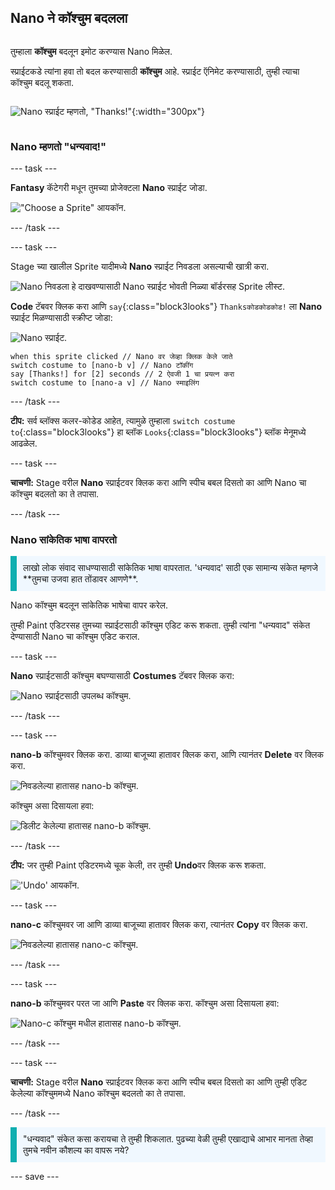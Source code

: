 ## Nano ने कॉश्चुम बदलला

<div style="display: flex; flex-wrap: wrap">
<div style="flex-basis: 200px; flex-grow: 1; margin-right: 15px;">

तुम्हाला **कॉश्चुम** बदलून इमोट करण्यास Nano मिळेल.

स्प्राईटकडे त्यांना हवा तो बदल करण्यासाठी **कॉश्चुम** आहे. स्प्राईट ऍनिमेट करण्यासाठी, तुम्ही त्याचा कॉश्चुम बदलू शकता.

</div>
<div>

![Nano स्प्राईट म्हणतो, "Thanks!"](images/nano-step-2.png){:width="300px"}

</div>
</div>

### Nano म्हणतो "धन्यवाद!"

--- task ---

**Fantasy** कॅटेगरी मधून तुमच्या प्रोजेक्टला **Nano** स्प्राईट जोडा.

!["Choose a Sprite" आयकॉन.](images/choose-sprite-menu.png)

--- /task ---

--- task ---

Stage च्या खालील Sprite यादीमध्ये **Nano** स्प्राईट निवडला असल्याची खात्री करा.

![Nano निवडला हे दाखवण्यासाठी Nano स्प्राईट भोवती निळ्या बॉर्डरसह Sprite लीस्ट.](images/nano-selected.png)


**Code** टॅबवर क्लिक करा आणि `say`{:class="block3looks"} `Thanksकोडकोडकोड!` ला **Nano** स्प्राईट मिळण्यासाठी स्क्रीप्ट जोडा:

![Nano स्प्राईट.](images/nano-sprite.png)

```blocks3
when this sprite clicked // Nano वर जेव्हा क्लिक केले जाते
switch costume to [nano-b v] // Nano टॉकींग
say [Thanks!] for [2] seconds // 2 ऐवजी 1 चा प्रयत्न करा
switch costume to [nano-a v] // Nano स्माइलिंग
```
--- /task ---

**टीप:** सर्व ब्लॉक्स कलर-कोडेड आहेत, त्यामुळे तुम्हाला `switch costume to`{:class="block3looks"} हा ब्लॉक `Looks`{:class="block3looks"} ब्लॉक मेनूमध्ये आढळेल.

--- task ---

**चाचणी:** Stage वरील **Nano** स्प्राईटवर क्लिक करा आणि स्पीच बबल दिसतो का आणि Nano चा कॉश्चुम बदलतो का ते तपासा.

--- /task ---

### Nano सांकेतिक भाषा वापरतो

<p style="border-left: solid; border-width:10px; border-color: #0faeb0; background-color: aliceblue; padding: 10px;">लाखो लोक संवाद साधण्यासाठी सांकेतिक भाषा वापरतात. 'धन्यवाद' साठी एक सामान्य संकेत म्हणजे **तुमचा उजवा हात तोंडावर आणणे**. 
</p>

Nano कॉश्चुम बदलून सांकेतिक भाषेचा वापर करेल.

तुम्ही Paint एडिटरसह तुमच्या स्प्राईटसाठी कॉश्चुम एडिट करू शकता. तुम्ही त्यांना "धन्यवाद" संकेत देण्यासाठी Nano चा कॉश्चुम एडिट कराल.

--- task ---

**Nano** स्प्राईटसाठी कॉश्चुम बघण्यासाठी **Costumes** टॅबवर क्लिक करा:

![Nano स्प्राईटसाठी उपलब्ध कॉश्चुम.](images/nano-costumes.png)

--- /task ---

--- task ---

**nano-b** कॉश्चुमवर क्लिक करा. डाव्या बाजूच्या हातावर क्लिक करा, आणि त्यानंतर **Delete** वर क्लिक करा.

![निवडलेल्या हातासह nano-b कॉश्चुम.](images/nano-arm-selected.png)

कॉश्चुम असा दिसायला हवा:

![डिलीट केलेल्या हातासह nano-b कॉश्चुम.](images/nano-arm-deleted.png)

--- /task ---

**टीप:** जर तुम्ही Paint एडिटरमध्ये चूक केली, तर तुम्ही **Undo**वर क्लिक करू शकता.

!['Undo' आयकॉन.](images/nano-undo.png)

--- task ---

**nano-c** कॉश्चुमवर जा आणि डाव्या बाजूच्या हातावर क्लिक करा, त्यानंतर **Copy** वर क्लिक करा.

![निवडलेल्या हातासह nano-c कॉश्चुम.](images/nano-c-arm-selected.png)

--- /task ---

--- task ---

**nano-b** कॉश्चुमवर परत जा आणि **Paste** वर क्लिक करा. कॉश्चुम असा दिसायला हवा:

![Nano-c कॉश्चुम मधील हातासह nano-b कॉश्चुम.](images/nano-b-new-arm.png)

--- /task ---

--- task ---

**चाचणी:** Stage वरील **Nano** स्प्राईटवर क्लिक करा आणि स्पीच बबल दिसतो का आणि तुम्ही एडिट केलेल्या कॉश्चुममध्ये Nano कॉश्चुम बदलतो का ते तपासा.

--- /task ---

<p style="border-left: solid; border-width:10px; border-color: #0faeb0; background-color: aliceblue; padding: 10px;">"धन्यवाद" संकेत कसा करायचा ते तुम्ही शिकलात. पुढच्या वेळी तुम्ही एखाद्याचे आभार मानता तेव्हा तुमचे नवीन कौशल्य का वापरू नये?
</p>

--- save ---
